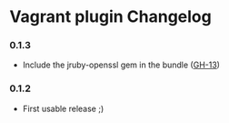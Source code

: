 # Vagrant plugin Changelog


### 0.1.3

* Include the jruby-openssl gem in the bundle  ([GH-13](https://github.com/rtyler/vagrant-plugin/issues/13))

### 0.1.2

* First usable release ;)
